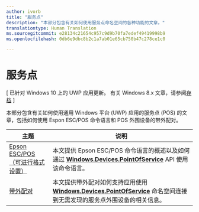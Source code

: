 ```yaml
---
author: ivorb
title: "服务点"
description: "本部分包含有关如何使用服务点命名空间的各种功能的文章。"
translationtype: Human Translation
ms.sourcegitcommit: e28134c21654c957c9d9b70fa7edef49419998b9
ms.openlocfilehash: 0db6e9dbc8b2c1a7ab01e65cb750b47c278ce1c0

---
```

# 服务点

\[ 已针对 Windows 10 上的 UWP 应用更新。 有关 Windows 8.x 文章，请参阅[存档](http://go.microsoft.com/fwlink/p/?linkid=619132) \]

本部分包含有关如何使用通用 Windows 平台 (UWP) 应用的服务点 (POS) 的文章，包括如何使用 Espon ESC/POS 命令语言和 POS 外围设备的带外配对。

|主题|说明|
|--------|------------------|
| [Epson ESC/POS（可进行格式设置）](epson-esc-pos-with-formatting.md)   | 本文提供 Epson ESC/POS 命令语言的概述以及如何通过 [**Windows.Devices.PointOfService**](https://msdn.microsoft.com/library/windows/apps/windows.devices.pointofservice.aspx) API 使用该命令语言。 |
| [带外配对](out-of-band-pairing.md) | 本文提供带外配对如何支持应用使用 [**Windows.Devices.PointOfService**](https://msdn.microsoft.com/library/windows/apps/windows.devices.pointofservice.aspx) 命名空间连接到无需发现的服务点外围设备的相关信息。 |




<!--HONumber=Sep16_HO2-->


